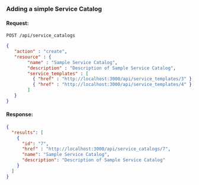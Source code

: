 ---
---

### Adding a simple Service Catalog

#### Request:

    POST /api/service_catalogs

``` json
{
   "action" : "create",
   "resource" : {
        "name" : "Sample Service Catalog",
        "description" : "Description of Sample Service Catalog",
        "service_templates" : [
          { "href" : "http://localhost:3000/api/service_templates/3" },
          { "href" : "http://localhost:3000/api/service_templates/4" }
        ]
   }
}
```

#### Response:

``` json
{
  "results": [
    {
      "id": "7",
      "href" : "http://localhost:3000/api/service_catalogs/7",
      "name": "Sample Service Catalog",
      "description": "Description of Sample Service Catalog"
    }
  ]
}
```

